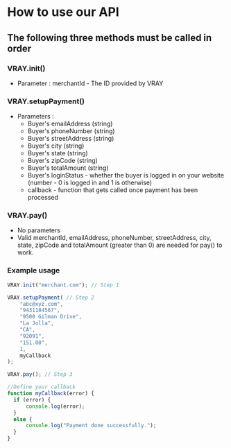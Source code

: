 # How to use our API #

## The following three methods must be called in order ##

### VRAY.init() ###

* Parameter : merchantId - The ID provided by VRAY

### VRAY.setupPayment() ###

* Parameters :
  * Buyer's emailAddress (string)
  * Buyer's phoneNumber (string)
  * Buyer's streetAddress (string)
  * Buyer's city (string)
  * Buyer's state (string)
  * Buyer's zipCode (string)
  * Buyer's totalAmount (string)
  * Buyer's loginStatus - whether the buyer is logged in on your website (number - 0 is logged in and 1 is otherwise)
  * callback - function that gets called once payment has been processed
  
 ### VRAY.pay() ###
 
 * No parameters
 * Valid merchantId, emailAddress, phoneNumber, streetAddress, city, state, zipCode and totalAmount 
   (greater than 0) are needed for pay() to work.

### Example usage ###

```javascript
VRAY.init("merchant.com"); // Step 1

VRAY.setupPayment( // Step 2
    "abc@xyz.com",
    "9431184567",
    "9500 Gilman Drive",
    "La Jolla",
    "CA",
    "92091",
    "151.00",
    1,
    myCallback
);

VRAY.pay(); // Step 3

//Define your callback
function myCallback(error) {
  if (error) {
      console.log(error);
  }
  else {
      console.log("Payment done successfully.");
  }
}
```
